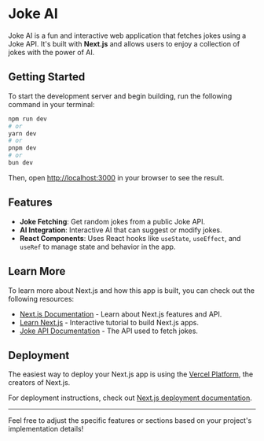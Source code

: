 # Joke AI

Joke AI is a fun and interactive web application that fetches jokes using a Joke API. It's built with **Next.js** and allows users to enjoy a collection of jokes with the power of AI.

## Getting Started

To start the development server and begin building, run the following command in your terminal:

```bash
npm run dev
# or
yarn dev
# or
pnpm dev
# or
bun dev
```

Then, open [http://localhost:3000](http://localhost:3000) in your browser to see the result.

## Features

- **Joke Fetching**: Get random jokes from a public Joke API.
- **AI Integration**: Interactive AI that can suggest or modify jokes.
- **React Components**: Uses React hooks like `useState`, `useEffect`, and `useRef` to manage state and behavior in the app.

## Learn More

To learn more about Next.js and how this app is built, you can check out the following resources:

- [Next.js Documentation](https://nextjs.org/docs) - Learn about Next.js features and API.
- [Learn Next.js](https://nextjs.org/learn) - Interactive tutorial to build Next.js apps.
- [Joke API Documentation](https://jokeapi.dev/) - The API used to fetch jokes.

## Deployment

The easiest way to deploy your Next.js app is using the [Vercel Platform](https://vercel.com/new?utm_medium=default-template&filter=next.js&utm_source=create-next-app&utm_campaign=create-next-app-readme), the creators of Next.js.

For deployment instructions, check out [Next.js deployment documentation](https://nextjs.org/docs/app/building-your-application/deploying).

---

Feel free to adjust the specific features or sections based on your project's implementation details!
